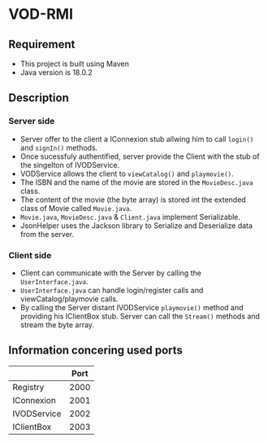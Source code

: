# VOD-RMI

## Requirement
- This project is built using Maven
- Java version is 18.0.2

## Description
### Server side
- Server offer to the client a IConnexion stub allwing him to call `login()` and `signIn()` methods.
- Once sucessfuly authentified, server provide the Client with the stub of the singelton of IVODService.
- VODService allows the client to `viewCatalog()` and `playmovie()`.
- The ISBN and the name of the movie are stored in the `MovieDesc.java` class.
- The content of the movie (the byte array) is stored int the extended class of Movie called `Movie.java`.
- `Movie.java`, `MovieDesc.java` & `Client.java` implement Serializable.
- JsonHelper uses the Jackson library to Serialize and Deserialize data from the server. 

### Client side
- Client can communicate with the Server by calling the `UserInterface.java`.
- `UserInterface.java` can handle login/register calls and viewCatalog/playmovie calls.
- By calling the Server distant IVODService `playmovie()` method and providing his IClientBox stub. Server can call the `Stream()` methods and stream the byte array.

## Information concering used ports

|             | Port |
|-------------|------|
| Registry    | 2000 |
| IConnexion  | 2001 |
| IVODService | 2002 |
| IClientBox  | 2003 |

